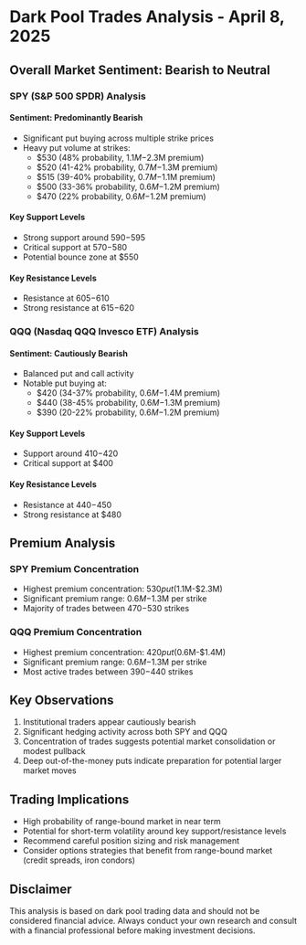 # Dark Pool Trades Analysis - April 8, 2025

## Overall Market Sentiment: Bearish to Neutral

### SPY (S&P 500 SPDR) Analysis
#### Sentiment: Predominantly Bearish
- Significant put buying across multiple strike prices
- Heavy put volume at strikes: 
  - $530 (48% probability, $1.1M-$2.3M premium)
  - $520 (41-42% probability, $0.7M-$1.3M premium)
  - $515 (39-40% probability, $0.7M-$1.1M premium)
  - $500 (33-36% probability, $0.6M-$1.2M premium)
  - $470 (22% probability, $0.6M-$1.2M premium)

#### Key Support Levels
- Strong support around $590-$595
- Critical support at $570-$580
- Potential bounce zone at $550

#### Key Resistance Levels
- Resistance at $605-$610
- Strong resistance at $615-$620

### QQQ (Nasdaq QQQ Invesco ETF) Analysis
#### Sentiment: Cautiously Bearish
- Balanced put and call activity
- Notable put buying at:
  - $420 (34-37% probability, $0.6M-$1.4M premium)
  - $440 (38-45% probability, $0.6M-$1.3M premium)
  - $390 (20-22% probability, $0.6M-$1.2M premium)

#### Key Support Levels
- Support around $410-$420
- Critical support at $400

#### Key Resistance Levels
- Resistance at $440-$450
- Strong resistance at $480

## Premium Analysis
### SPY Premium Concentration
- Highest premium concentration: $530 put ($1.1M-$2.3M)
- Significant premium range: $0.6M-$1.3M per strike
- Majority of trades between $470-$530 strikes

### QQQ Premium Concentration
- Highest premium concentration: $420 put ($0.6M-$1.4M)
- Significant premium range: $0.6M-$1.3M per strike
- Most active trades between $390-$440 strikes

## Key Observations
1. Institutional traders appear cautiously bearish
2. Significant hedging activity across both SPY and QQQ
3. Concentration of trades suggests potential market consolidation or modest pullback
4. Deep out-of-the-money puts indicate preparation for potential larger market moves

## Trading Implications
- High probability of range-bound market in near term
- Potential for short-term volatility around key support/resistance levels
- Recommend careful position sizing and risk management
- Consider options strategies that benefit from range-bound market (credit spreads, iron condors)

## Disclaimer
This analysis is based on dark pool trading data and should not be considered financial advice. Always conduct your own research and consult with a financial professional before making investment decisions.